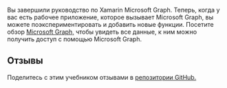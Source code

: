 <!-- markdownlint-disable MD002 MD041 -->

Вы завершили руководство по Xamarin Microsoft Graph. Теперь, когда у вас есть рабочее приложение, которое вызывает Microsoft Graph, вы можете поэкспериментировать и добавить новые функции. Посетите обзор [Microsoft Graph,](/graph/overview) чтобы увидеть все данные, к ним можно получить доступ с помощью Microsoft Graph.

## <a name="feedback"></a>Отзывы

Поделитесь с этим учебником отзывами в [репозитории GitHub.](https://github.com/microsoftgraph/msgraph-training-xamarin)
